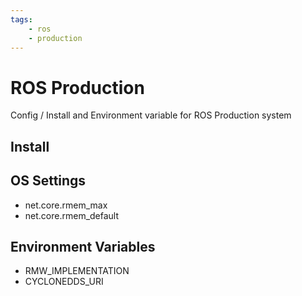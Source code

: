 ```yaml
---
tags:
    - ros
    - production
---
```


# ROS Production 
Config / Install and Environment variable for ROS Production system
## Install
## OS Settings

- net.core.rmem_max
- net.core.rmem_default

## Environment Variables

- RMW_IMPLEMENTATION
- CYCLONEDDS_URI
